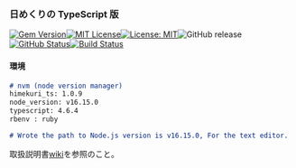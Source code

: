 ### 日めくりの TypeScript 版

[![Gem Version](https://badge.fury.io/rb/himekuri_ts.svg)](http://badge.fury.io/rb/himekuri_ts)[![MIT License](http://img.shields.io/badge/license-MIT-blue.svg?style=flat)](LICENSE)[![License: MIT](https://img.shields.io/badge/License-MIT-yellow.svg)](https://opensource.org/licenses/MIT)![GitHub release](https://img.shields.io/github/release/takkii/himekuri_ts.svg?style=flat)[![GitHub Status](https://img.shields.io/github/last-commit/takkii/himekuri_ts.svg?style=flat)](GitHub)[![Build Status](https://travis-ci.org/takkii/himekuri_ts.svg?branch=main)](https://travis-ci.org/takkii/himekuri_ts)

#### 環境

```markdown
# nvm (node version manager)
himekuri_ts: 1.0.9
node_version: v16.15.0
typescript: 4.6.4
rbenv : ruby

# Wrote the path to Node.js version is v16.15.0, For the text editor.
```

取扱説明書[wiki](https://github.com/takkii/himekuri_ts/wiki/himekuri_ts-wiki)を参照のこと。
